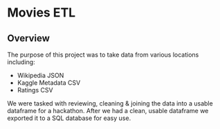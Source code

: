 # Movies ETL

## Overview

The purpose of this project was to take data from various locations including: 
* Wikipedia JSON
* Kaggle Metadata CSV
* Ratings CSV

We were tasked with reviewing, cleaning & joining the data into a usable dataframe for a hackathon. After we had a clean, usable dataframe we exported it to a SQL database for easy use. 
